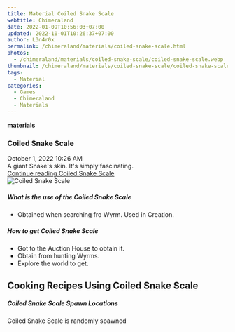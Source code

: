 ```yaml
---
title: Material Coiled Snake Scale
webtitle: Chimeraland
date: 2022-01-09T10:56:03+07:00
updated: 2022-10-01T10:26:37+07:00
author: L3n4r0x
permalink: /chimeraland/materials/coiled-snake-scale.html
photos:
  - /chimeraland/materials/coiled-snake-scale/coiled-snake-scale.webp
thumbnail: /chimeraland/materials/coiled-snake-scale/coiled-snake-scale.webp
tags:
  - Material
categories:
  - Games
  - Chimeraland
  - Materials
---
```


<section id="bootstrap-wrapper">
  <link
    rel="stylesheet"
    href="https://cdn.statically.io/gh/dimaslanjaka/Web-Manajemen/40ac3225/css/bootstrap-4.5-wrapper.css"
  />
  <div
    class="row g-0 border rounded overflow-hidden flex-md-row mb-4 shadow-sm position-relative"
  >
    <div class="col p-4 d-flex flex-column position-static">
      <strong class="d-inline-block mb-2 text-success">materials</strong>
      <h3 class="mb-0">Coiled Snake Scale</h3>
      <div class="mb-1 text-muted">October 1, 2022 10:26 AM</div>
      <div class="mb-2 border p-1">
        A giant Snake&#x27;s skin. It&#x27;s simply fascinating.
      </div>
      <a
        href="/chimeraland/materials/coiled-snake-scale.html"
        class="stretched-link d-none"
        >Continue reading Coiled Snake Scale</a
      >
    </div>
    <div class="col-auto d-none d-lg-block">
      <img
        src="/chimeraland/materials/coiled-snake-scale/coiled-snake-scale.webp"
        alt="Coiled Snake Scale"
      />
    </div>
  </div>
  <div class="row">
    <div class="col-lg-6 col-12 mb-2">
      <div class="card">
        <div class="card-body">
          <h5 class="card-title">What is the use of the Coiled Snake Scale</h5>
          <div class="card-text">
            <ul>
              <li>Obtained when searching fro Wyrm. Used in Creation.</li>
            </ul>
          </div>
        </div>
      </div>
    </div>
    <div class="col-lg-6 col-12 mb-2">
      <div class="card">
        <div class="card-body">
          <h5 class="card-title">How to get Coiled Snake Scale</h5>
          <div class="card-text">
            <ul>
              <li>Got to the Auction House to obtain it.</li>
              <li>Obtain from hunting Wyrms.</li>
              <li>Explore the world to get.</li>
            </ul>
          </div>
        </div>
      </div>
    </div>
    <div class="col-12 mb-2">
      <h2 id="cookable">Cooking Recipes Using Coiled Snake Scale</h2>
    </div>
    <div class="col-12 mb-2">
      <h5>Coiled Snake Scale Spawn Locations</h5>
      <p>Coiled Snake Scale is randomly spawned</p>
    </div>
  </div>
</section>